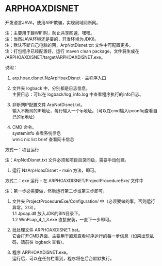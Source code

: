 # ARPHOAXDISNET
开发语言JAVA，使用ARP欺骗，实现局域网断网。

注：主要用于蹭WIFI时，防止共享网速，嘿嘿。</br>
注：当然JAVA环境还是要的，开发环境为JDK8。</br>
注：默认不断自己电脑的网，ArpNotDisnet.txt 文件中可配置更多。</br>
注：打包程序已经配置好，运行 maven clean package，文件将生成在 /ARPHOAXDISNET/target/ARPHOAXDISNET.exe。</br>

说明：

1. arp.hoax.disnet.NzArpHoaxDisnet - 主程序入口

2. 文件夹 logback 中，分别都是日志信息。</br>
	主要日志：可以在 logback/log_info.log 中查看程序执行的info日志。
	
3. 非断网IP配置文件 ArpNotDisnet.txt。</br>
	输入不断网的IP地址，每行输入一个ip地址。（可以在cmd输入ipconfig查看自己的ip地址）</br>
	
4. CMD 命令。</br>
    systeminfo 查看系统信息</br>
    wmic nic list brief 查看网卡信息</br>

方式一：项目运行

注：ArpNotDisnet.txt 文件必须和项目目录同级，需要手动创建。</br>

1. 运行 NzArpHoaxDisnet - main 方法，即可。

方式二：exe 运行 - 在 ARPHOAXDISNET/ProjectProcedureExe/ 文件中

注：第一步必需要做，然后运行第二步或第三步即可。</br>

1. 文件夹 ProjectProcedureExe/Configuration/ 中（必须要做的事，否则运行异常，2/3）。</br>
	1.1 Jpcap.dll 放入JDK的BIN目录下。</br>
	1.2 WinPcap_4_1_3.exe 直接安装，一直下一步即可。</br>

2. 批处理文件 ARPHOAXDISNET.bat。</br>
	它会打开CMD界面，主要用于直观查看程序运行的每一步信息（如果出现乱码，请前往 logback 查看）。</br>

3. 程序 ARPHOAXDISNET.exe。</br>
	运行后，可以在任务栏看到，程序将在后台默默执行。</br>




